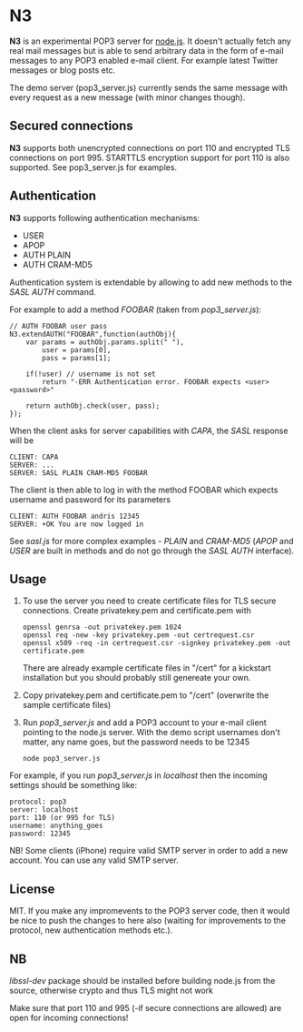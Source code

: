 N3
====

**N3** is an experimental POP3 server for [node.js](http://nodejs.org). It doesn't actually fetch any real mail messages but is able to send arbitrary data in the form of e-mail messages to any POP3 enabled e-mail client. For example latest Twitter messages or blog posts etc.

The demo server (pop3_server.js) currently sends the same message with every request as a new message (with minor changes though). 

Secured connections
----------

**N3** supports both unencrypted connections on port 110 and encrypted TLS connections on port 995. STARTTLS encryption support for port 110 is also supported. See pop3_server.js for examples.

Authentication
--------------

**N3** supports following authentication mechanisms:

  * USER
  * APOP
  * AUTH PLAIN
  * AUTH CRAM-MD5

Authentication system is extendable by allowing to add new methods to the *SASL AUTH* command.

For example to add a method *FOOBAR* (taken from *pop3_server.js*):

    // AUTH FOOBAR user pass
    N3.extendAUTH("FOOBAR",function(authObj){
        var params = authObj.params.split(" "),
            user = params[0],
            pass = params[1];

        if(!user) // username is not set
            return "-ERR Authentication error. FOOBAR expects <user> <password>"

        return authObj.check(user, pass);
    });

When the client asks for server capabilities with *CAPA*, the *SASL* response will be

    CLIENT: CAPA
    SERVER: ...
    SERVER: SASL PLAIN CRAM-MD5 FOOBAR

The client is then able to log in with the method FOOBAR which expects username and password for its parameters

    CLIENT: AUTH FOOBAR andris 12345
    SERVER: +OK You are now logged in

See *sasl.js* for more complex examples - *PLAIN* and *CRAM-MD5* (*APOP* and *USER* are built in methods and do not go through the *SASL AUTH* interface).

Usage
-------

1. To use the server you need to create certificate files for TLS secure connections. Create privatekey.pem and certificate.pem with

       openssl genrsa -out privatekey.pem 1024
       openssl req -new -key privatekey.pem -out certrequest.csr
       openssl x509 -req -in certrequest.csr -signkey privatekey.pem -out certificate.pem

   There are already example certificate files in "/cert" for a kickstart installation but you should probably still genereate your own.

2. Copy privatekey.pem and certificate.pem to "/cert" (overwrite the sample certificate files)

3. Run *pop3_server.js* and add a POP3 account to your e-mail client pointing to the node.js server. With the demo script usernames don't matter, any name goes, but the password needs to be 12345

       node pop3_server.js

For example, if you run *pop3_server.js* in *localhost* then the incoming settings should be something like:

    protocol: pop3
    server: localhost
    port: 110 (or 995 for TLS)
    username: anything_goes
    password: 12345
    
NB! Some clients (iPhone) require valid SMTP server in order to add a new account. You can use any valid SMTP server.

License
-------

MIT. If you make any impromevents to the POP3 server code, then it would be nice to push the changes to here also (waiting for improvements to the protocol, new authentication methods etc.).

NB
-------

*libssl-dev* package should be installed before building node.js from the source, otherwise crypto and thus TLS might not work

Make sure that port 110 and 995 (-if secure connections are allowed) are open for incoming connections!

